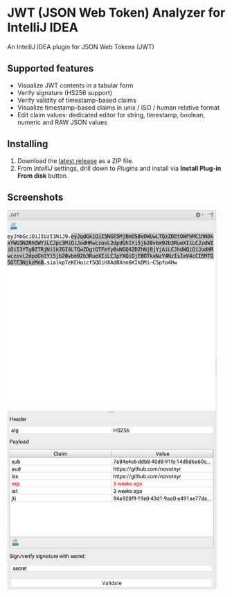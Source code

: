 # JWT (JSON Web Token) Analyzer for IntelliJ IDEA

An IntelliJ IDEA plugin for JSON Web Tokens (JWT)

## Supported features

*   Visualize JWT contents in a tabular form
*   Verify signature (HS256 support)
*   Verify validity of timestamp-based claims
*   Visualize timestamp-based claims in unix / ISO / human relative format
*   Edit claim values: dedicated editor for string, timestamp, boolean, numeric and RAW JSON values

## Installing

1. Download the [latest release](https://github.com/novotnyr/jwt-intellij-plugin/releases) as a ZIP file.
2. From *IntelliJ* settings, drill down to *Plugins* and install via **Install Plug-in From disk** button.

## Screenshots
![Screenshot](screenshot.png)
